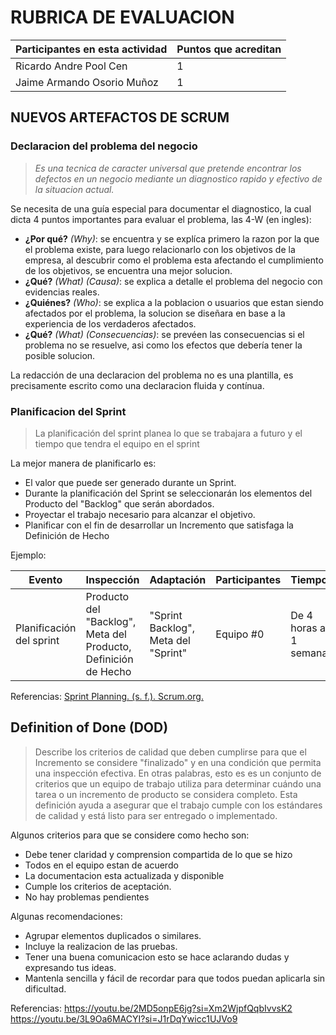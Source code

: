# RUBRICA DE EVALUACION

Participantes en esta actividad | Puntos que acreditan
------------------------------- | --------------------
Ricardo Andre Pool Cen | 1
Jaime Armando Osorio Muñoz | 1

## NUEVOS ARTEFACTOS DE SCRUM

### Declaracion del problema del negocio

>*Es una tecnica de caracter universal que pretende encontrar los defectos en un negocio mediante un diagnostico rapido y efectivo de la situacion actual.*

Se necesita de una guía especial para documentar el diagnostico, la cual dicta 4 puntos importantes para evaluar el problema, las 4-W (en ingles):

- **¿Por qué?** *(Why)*: se encuentra y se explíca primero la razon por la que el problema existe, para luego relacionarlo con los objetivos de la empresa, al descubrir como el problema esta afectando el cumplimiento de los objetivos, se encuentra una mejor solucion.
- **¿Qué?** *(What)* *(Causa)*: se explica a detalle el problema del negocio con evidencias reales.
- **¿Quiénes?** *(Who)*: se explica a la poblacion o usuarios que estan siendo afectados por el problema, la solucion se diseñara en base a la experiencia de los verdaderos afectados.
- **¿Qué?** *(What)* *(Consecuencias)*: se prevéen las consecuencias si el problema no se resuelve, asi como los efectos que debería tener la posible solucion.

La redacción de una declaracion del problema no es una plantilla, es precisamente escrito como una declaracion fluida y contínua.

### Planificacion del Sprint

> La planificación del sprint planea lo que se trabajara a futuro y el tiempo que tendra el equipo en el sprint 

La mejor manera de planificarlo es:
* El valor que puede ser generado durante un Sprint.
* Durante la planificación del Sprint se seleccionarán los elementos del Producto del "Backlog" que serán abordados.
* Proyectar el trabajo necesario para alcanzar el objetivo.
* Planificar con el fin de desarrollar un Incremento que satisfaga la Definición de Hecho

Ejemplo:

| Evento | Inspección | Adaptación | Participantes | Tiempo |
| ------ | ---------- | ---------- | ------------- | ------ |
| Planificación del sprint |  Producto del "Backlog", Meta del Producto, Definición de Hecho | "Sprint Backlog", Meta del "Sprint" | Equipo #0 | De 4 horas a 1 semana |

Referencias:
[Sprint Planning. (s. f.). Scrum.org.](https://www.scrum.org/learning-series/sprint-planning/)

## Definition of Done (DOD)
> Describe los criterios de calidad que deben cumplirse para que el Incremento se considere "finalizado" y en una condición que permita una inspección efectiva.
> En otras palabras, esto es es un conjunto de criterios que un equipo de trabajo utiliza para determinar cuándo una tarea o un incremento de producto se considera completo. Esta definición ayuda a asegurar que el trabajo cumple con los estándares de calidad y está listo para ser entregado o implementado.

Algunos criterios para que se considere como hecho son:
* Debe tener claridad y comprension compartida de lo que se hizo
* Todos en el equipo estan de acuerdo
* La documentacion esta actualizada y disponible
* Cumple los criterios de aceptación.
* No hay problemas pendientes

Algunas recomendaciones:
* Agrupar elementos duplicados o similares.
* Incluye la realizacion de las pruebas.
* Tener una buena comunicacion esto se hace aclarando dudas y expresando tus ideas.
* Mantenla sencilla y fácil de recordar para que todos puedan aplicarla sin dificultad.

Referencias:
https://youtu.be/2MD5onpE6jg?si=Xm2WjpfQqbIvvsK2
https://youtu.be/3L9Oa6MACYI?si=J1rDqYwicc1UJVo9

